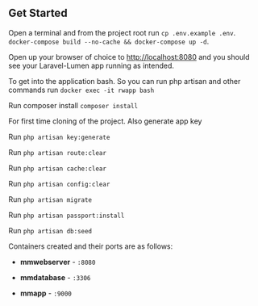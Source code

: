 ## Get Started

Open a terminal and from the project root run 
`cp .env.example .env`.
`docker-compose build --no-cache && docker-compose up -d`. 

Open up your browser of choice to [http://localhost:8080](http://localhost:8080) and you should see your Laravel-Lumen app running as intended. 

To get into the application bash. So you can run php artisan and other commands run
`docker exec -it rwapp bash`

Run composer install `composer install`

For first time cloning of the project. Also generate app key

Run `php artisan key:generate`

Run `php artisan route:clear`

Run `php artisan cache:clear`

Run `php artisan config:clear`

Run `php artisan migrate`

Run `php artisan passport:install`

Run `php artisan db:seed`


Containers created and their ports are as follows:

- **mmwebserver** - `:8080`

- **mmdatabase** - `:3306`

- **mmapp** - `:9000`